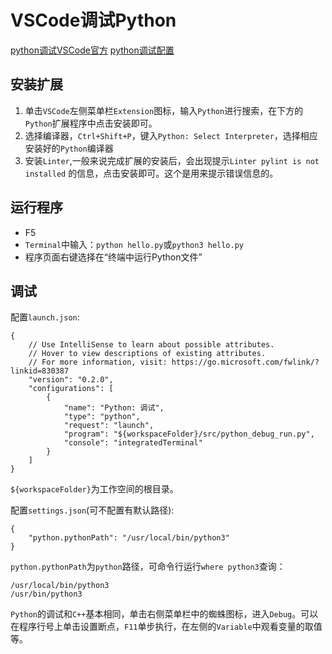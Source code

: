 # VSCode调试Python

[python调试VSCode官方](https://code.visualstudio.com/docs/python/debugging#_set-configuration-options)
[python调试配置](https://www.cnblogs.com/shine-lee/p/10234378.html)

## 安装扩展

1. 单击`VSCode`左侧菜单栏`Extension`图标，输入`Python`进行搜索，在下方的`Python`扩展程序中点击安装即可。
2. 选择编译器，`Ctrl+Shift+P`，键入`Python: Select Interpreter`，选择相应安装好的`Python`编译器
3. 安装`Linter`,一般来说完成扩展的安装后，会出现提示`Linter pylint is not installed` 的信息，点击安装即可。这个是用来提示错误信息的。

## 运行程序

* F5
* `Terminal`中输入：`python hello.py`或`python3 hello.py`
* 程序页面右键选择在“终端中运行Python文件”

## 调试

配置`launch.json`:
```
{
    // Use IntelliSense to learn about possible attributes.
    // Hover to view descriptions of existing attributes.
    // For more information, visit: https://go.microsoft.com/fwlink/?linkid=830387
    "version": "0.2.0",
    "configurations": [
        {
            "name": "Python: 调试",
            "type": "python",
            "request": "launch",
            "program": "${workspaceFolder}/src/python_debug_run.py",
            "console": "integratedTerminal"
        }
    ]
}
```
`${workspaceFolder}`为工作空间的根目录。

配置`settings.json`(可不配置有默认路径):
```
{
    "python.pythonPath": "/usr/local/bin/python3"
}
```
`python.pythonPath`为`python`路径，可命令行运行`where python3`查询：
```
/usr/local/bin/python3
/usr/bin/python3
```

`Python`的调试和`C++`基本相同，单击右侧菜单栏中的蜘蛛图标，进入`Debug`。可以在程序行号上单击设置断点，`F11`单步执行，在左侧的`Variable`中观看变量的取值等。
